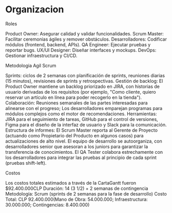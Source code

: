 # Organizacion

Roles

Product Owner:	Asegurar calidad y validar funcionalidades.
Scrum Master:	Facilitar ceremonias ágiles y remover obstáculos.
Desarrolladores:	Codificar módulos (frontend, backend, APIs).
QA Engineer:	Ejecutar pruebas y reportar bugs.
UX/UI Designer: Diseñar interfaces y mockups.
DevOps:        	Gestionar infraestructura y CI/CD.

Metodologia Agil Scrum

Sprints: ciclos de 2 semanas con planificación de sprints, reuniones diarias (15 minutos), revisiones de sprints y retrospectivas.
Gestión de backlog: El Product Owner mantiene un backlog priorizado en JIRA, con historias de usuario derivadas de los requisitos (por ejemplo, "Como cliente, quiero reservar un artículo en línea para poder recogerlo en la tienda").
Colaboración: Reuniones semanales de las partes interesadas para alinearse con el progreso; Los desarrolladores emparejan programas para módulos complejos como el motor de recomendaciones.
Herramientas: JIRA para el seguimiento de tareas, GitHub para el control de versiones, Figma para el diseño de la interfaz de usuario y Slack para la comunicación.
Estructura de informes: El Scrum Master reporta al Gerente de Proyecto (actuando como Propietario del Producto en algunos casos) para actualizaciones de alto nivel.
El equipo de desarrollo se autoorganiza, con desarrolladores senior que asesoran a los juniors para garantizar la transferencia de conocimientos.
El QA Tester colabora estrechamente con los desarrolladores para integrar las pruebas al principio de cada sprint (pruebas shift-left).

Costos

Los costos totales estimados a través de la CartaGantt fueron $92.400.000CLP
Duración: 14 (3 1/2) + 2 semanas de contingencia
Metodología: Scrum (sprints de 2 semanas para la fase de desarrollo)
Costo Total: CLP 92.400.000(Mano de Obra: 54.000.000; Infraestructura: 30.000.000; Contingencias: 8.400.000)
